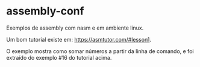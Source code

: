 # assembly-conf
Exemplos de assembly com nasm e em ambiente linux.

Um bom tutorial existe em: https://asmtutor.com/#lesson1.

O exemplo mostra como somar números a partir da linha de comando, e foi extraído do exemplo #16 do tutorial acima.
